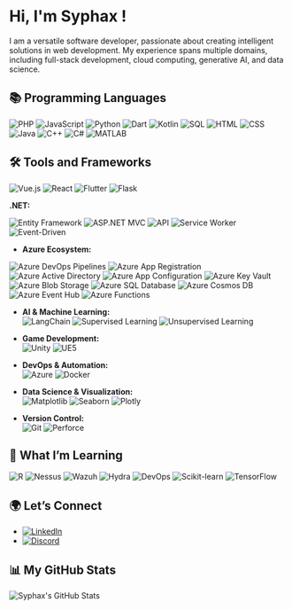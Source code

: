 # Hi, I'm Syphax !  

I am a versatile software developer, passionate about creating intelligent solutions in web development. My experience spans multiple domains, including full-stack development, cloud computing, generative AI, and data science.

## 📚 Programming Languages  
![PHP](https://img.shields.io/badge/-PHP-6e7fdb?style=for-the-badge&logo=php&logoColor=white)  ![JavaScript](https://img.shields.io/badge/-JavaScript-f0db4f?style=for-the-badge&logo=javascript&logoColor=black)  ![Python](https://img.shields.io/badge/-Python-306998?style=for-the-badge&logo=python&logoColor=white)  ![Dart](https://img.shields.io/badge/-Dart-0175c2?style=for-the-badge&logo=dart&logoColor=white)  ![Kotlin](https://img.shields.io/badge/-Kotlin-7f52ff?style=for-the-badge&logo=kotlin&logoColor=white)  ![SQL](https://img.shields.io/badge/-SQL-003B5C?style=for-the-badge&logo=postgresql&logoColor=white)  ![HTML](https://img.shields.io/badge/-HTML-e34f26?style=for-the-badge&logo=html5&logoColor=white)  ![CSS](https://img.shields.io/badge/-CSS-1572b6?style=for-the-badge&logo=css3&logoColor=white)  ![Java](https://img.shields.io/badge/-Java-007396?style=for-the-badge&logo=java&logoColor=white)  ![C++](https://img.shields.io/badge/-C++-00599c?style=for-the-badge&logo=cplusplus&logoColor=white)  ![C#](https://img.shields.io/badge/-C%23-68217a?style=for-the-badge&logo=csharp&logoColor=white)  ![MATLAB](https://img.shields.io/badge/-MATLAB-ea1d2c?style=for-the-badge&logo=matlab&logoColor=white)

## 🛠 Tools and Frameworks  
![Vue.js](https://img.shields.io/badge/-Vue.js-4fc08d?style=for-the-badge&logo=vue.js&logoColor=white)  ![React](https://img.shields.io/badge/-React-61dafb?style=for-the-badge&logo=react&logoColor=black)  ![Flutter](https://img.shields.io/badge/-Flutter-02569b?style=for-the-badge&logo=flutter&logoColor=white)  ![Flask](https://img.shields.io/badge/-Flask-000000?style=for-the-badge&logo=flask&logoColor=white)

**.NET:**  

![Entity Framework](https://img.shields.io/badge/Entity%20Framework-512BD4?style=for-the-badge&logo=entity-framework&logoColor=white)  ![ASP.NET MVC](https://img.shields.io/badge/ASP.NET%20MVC-512BD4?style=for-the-badge&logo=.net&logoColor=white)  ![API](https://img.shields.io/badge/API-512BD4?style=for-the-badge&logo=api&logoColor=white)  ![Service Worker](https://img.shields.io/badge/Service%20Worker-512BD4?style=for-the-badge&logo=serviceworker&logoColor=white)  ![Event-Driven](https://img.shields.io/badge/Event%20Driven-512BD4?style=for-the-badge&logo=eventstore&logoColor=white)

- **Azure Ecosystem:**

![Azure DevOps Pipelines](https://img.shields.io/badge/Azure%20DevOps%20Pipelines-0078D4?style=for-the-badge&logo=azuredevops&logoColor=white)  ![Azure App Registration](https://img.shields.io/badge/App%20Registration-0078D4?style=for-the-badge&logo=microsoft-azure&logoColor=white)  ![Azure Active Directory](https://img.shields.io/badge/Azure%20Active%20Directory-0078D4?style=for-the-badge&logo=microsoft-azure&logoColor=white)  ![Azure App Configuration](https://img.shields.io/badge/Azure%20App%20Configuration-0078D4?style=for-the-badge&logo=microsoft-azure&logoColor=white)  ![Azure Key Vault](https://img.shields.io/badge/Azure%20Key%20Vault-0078D4?style=for-the-badge&logo=microsoft-azure&logoColor=white)  ![Azure Blob Storage](https://img.shields.io/badge/Azure%20Blob%20Storage-0078D4?style=for-the-badge&logo=microsoft-azure&logoColor=white)  ![Azure SQL Database](https://img.shields.io/badge/Azure%20SQL%20Database-0078D4?style=for-the-badge&logo=microsoft-azure&logoColor=white)  ![Azure Cosmos DB](https://img.shields.io/badge/Azure%20Cosmos%20DB-0078D4?style=for-the-badge&logo=microsoft-azure&logoColor=white)  ![Azure Event Hub](https://img.shields.io/badge/Azure%20Event%20Hub-0078D4?style=for-the-badge&logo=microsoft-azure&logoColor=white)  ![Azure Functions](https://img.shields.io/badge/Azure%20Functions-0062AD?style=for-the-badge&logo=azure-functions&logoColor=white)

- **AI & Machine Learning:**  
![LangChain](https://img.shields.io/badge/-LangChain-306998?style=for-the-badge&logo=python&logoColor=white)  ![Supervised Learning](https://img.shields.io/badge/Supervised%20Learning-FFD700?style=for-the-badge&logo=python&logoColor=black)  ![Unsupervised Learning](https://img.shields.io/badge/Unsupervised%20Learning-FFD700?style=for-the-badge&logo=python&logoColor=black)

- **Game Development:**  
![Unity](https://img.shields.io/badge/-Unity-000000?style=for-the-badge&logo=unity&logoColor=white)  ![UE5](https://img.shields.io/badge/-Unreal%20Engine%205-000000?style=for-the-badge&logo=unrealengine&logoColor=white)

- **DevOps & Automation:**  
![Azure](https://img.shields.io/badge/-Azure-4fc08d?style=for-the-badge&logo=microsoft-azure&logoColor=white)  ![Docker](https://img.shields.io/badge/-Docker-2496ED?style=for-the-badge&logo=docker&logoColor=white)

- **Data Science & Visualization:**  
![Matplotlib](https://img.shields.io/badge/-Matplotlib-003B5C?style=for-the-badge&logo=python&logoColor=white)  ![Seaborn](https://img.shields.io/badge/-Seaborn-FF4F00?style=for-the-badge&logo=python&logoColor=white)  ![Plotly](https://img.shields.io/badge/-Plotly-3E9E4F?style=for-the-badge&logo=plotly&logoColor=white)

- **Version Control:**  
![Git](https://img.shields.io/badge/-Git-F05032?style=for-the-badge&logo=git&logoColor=white)  ![Perforce](https://img.shields.io/badge/-Perforce-3E7A49?style=for-the-badge&logo=perforce&logoColor=white)

## 🌱 What I’m Learning  
![R](https://img.shields.io/badge/R-276DC3?style=for-the-badge&logo=r&logoColor=white)  ![Nessus](https://img.shields.io/badge/Nessus-8B2E00?style=for-the-badge&logo=nessus&logoColor=white)  ![Wazuh](https://img.shields.io/badge/Wazuh-0F0F0F?style=for-the-badge&logo=wazuh&logoColor=white)  ![Hydra](https://img.shields.io/badge/Hydra-BC2C2F?style=for-the-badge&logo=hydra&logoColor=white)  ![DevOps](https://img.shields.io/badge/DevOps-000000?style=for-the-badge&logo=devops&logoColor=white)  ![Scikit-learn](https://img.shields.io/badge/-Scikit%20Learn-0078D4?style=for-the-badge&logo=scikit-learn&logoColor=white)
![TensorFlow](https://img.shields.io/badge/TensorFlow-FF6F00?style=for-the-badge&logo=tensorflow&logoColor=white)


## 🌍 Let’s Connect  
- [![LinkedIn](https://img.shields.io/badge/LinkedIn-0077B5?style=flat-square&logo=linkedin&logoColor=white)](https://www.linkedin.com/in/syphaxlch/)
- [![Discord](https://img.shields.io/badge/Discord-7289DA?style=flat-square&logo=discord&logoColor=white)](https://discord.gg/umjmzMvF)


## 📊 My GitHub Stats  
![Syphax's GitHub Stats](https://github-readme-stats.vercel.app/api/top-langs/?username=syphaxlch&layout=compact&theme=radical)
